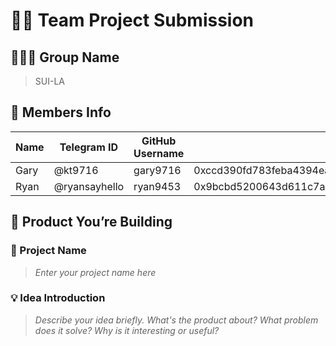 # 🧑‍💻 Team Project Submission

## 🧑‍🤝‍🧑 Group Name
> SUI-LA

## 👥 Members Info

| Name           | Telegram ID     | GitHub Username | Sui Wallet Address                                                      |
|----------------|-----------------|-----------------|-------------------------------------------------------------------------|
| Gary           | @kt9716         | gary9716        | 0xccd390fd783feba4394ea2a68d4697180fc9df9f30720b40098fca62ef28cb92      |
| Ryan           | @ryansayhello   | ryan9453        | 0x9bcbd5200643d611c7a720971ea519e856ef17ab567eba518ada4be3b3a02ed1      |


## 🚀 Product You’re Building

### 📝 Project Name
> _Enter your project name here_

### 💡 Idea Introduction
> _Describe your idea briefly. What's the product about? What problem does it solve? Why is it interesting or useful?_
